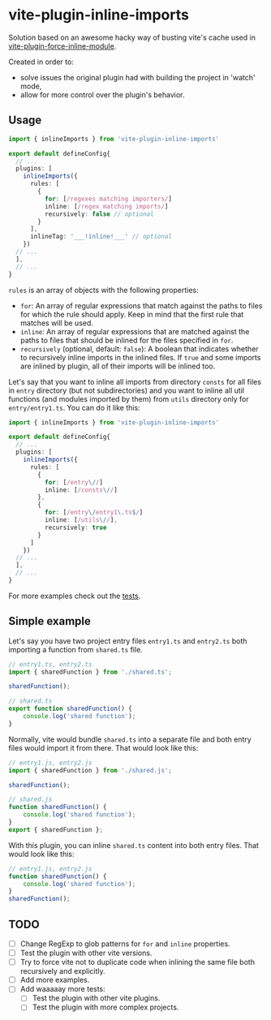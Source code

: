 # vite-plugin-inline-imports

Solution based on an awesome hacky way of busting vite's cache used in [vite-plugin-force-inline-module](https://github.com/soultice/vite-plugin-force-inline-module).

Created in order to:

- solve issues the original plugin had with building the project in 'watch' mode,
- allow for more control over the plugin's behavior.

## Usage

```ts
import { inlineImports } from 'vite-plugin-inline-imports'

export default defineConfig{
  // ...
  plugins: [
    inlineImports({
      rules: [
        {
          for: [/regexes matching importers/]
          inline: [/regex matching imports/]
          recursively: false // optional
        }
      ],
      inlineTag: '___!inline!___' // optional
    })
  // ...
  ],
  // ...
}
```

`rules` is an array of objects with the following properties:

- `for`: An array of regular expressions that match against the paths to files for which the rule should apply. Keep in mind that the first rule that matches will be used.
- `inline`: An array of regular expressions that are matched against the paths to files that should be inlined for the files specified in `for`.
- `recursively` (optional, default: `false`): A boolean that indicates whether to recursively inline imports in the inlined files. If `true` and some imports are inlined by plugin, all of their imports will be inlined too.

Let's say that you want to inline all imports from directory `consts` for all files in `entry` directory (but not subdirectories) and you want to inline all util functions (and modules imported by them) from `utils` directory only for `entry/entry1.ts`. You can do it like this:

```ts
import { inlineImports } from 'vite-plugin-inline-imports'

export default defineConfig{
  // ...
  plugins: [
    inlineImports({
      rules: [
        {
          for: [/entry\//]
          inline: [/consts\//]
        },
        {
          for: [/entry\/entry1\.ts$/]
          inline: [/utils\//],
          recursively: true
        }
      ]
    })
  // ...
  ],
  // ...
}
```

For more examples check out the [tests](./test/inlineImports.test.ts).

## Simple example

Let's say you have two project entry files `entry1.ts` and `entry2.ts` both importing a function from `shared.ts` file.

```ts
// entry1.ts, entry2.ts
import { sharedFunction } from './shared.ts';

sharedFunction();
```

```ts
// shared.ts
export function sharedFunction() {
	console.log('shared function');
}
```

Normally, vite would bundle `shared.ts` into a separate file and both entry files would import it from there. That would look like this:

```js
// entry1.js, entry2.js
import { sharedFunction } from './shared.js';

sharedFunction();
```

```js
// shared.js
function sharedFunction() {
	console.log('shared function');
}
export { sharedFunction };
```

With this plugin, you can inline `shared.ts` content into both entry files. That would look like this:

```js
// entry1.js, entry2.js
function sharedFunction() {
	console.log('shared function');
}
sharedFunction();
```

## TODO

- [ ] Change RegExp to glob patterns for `for` and `inline` properties.
- [ ] Test the plugin with other vite versions.
- [ ] Try to force vite not to duplicate code when inlining the same file both recursively and explicitly.
- [ ] Add more examples.
- [ ] Add waaaaay more tests:
  - [ ] Test the plugin with other vite plugins.
  - [ ] Test the plugin with more complex projects.

